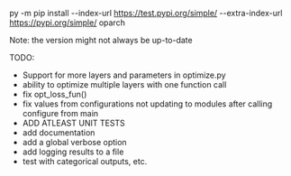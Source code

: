 py -m pip install --index-url https://test.pypi.org/simple/ --extra-index-url https://pypi.org/simple/ oparch

Note: the version might not always be up-to-date

TODO:
- Support for more layers and parameters in optimize.py
- ability to optimize multiple layers with one function call
- fix opt_loss_fun()
- fix values from configurations not updating to modules after calling configure from main
- ADD ATLEAST UNIT TESTS
- add documentation
- add a global verbose option
- add logging results to a file
- test with categorical outputs, etc.
